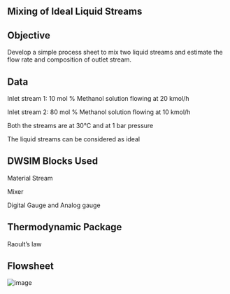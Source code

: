 ## Mixing of Ideal Liquid Streams

## Objective

Develop a simple process sheet to mix two liquid streams and estimate the flow rate and composition of outlet stream. 

## Data

Inlet stream 1:  10 mol % Methanol solution flowing at 20 kmol/h 

Inlet stream 2: 80 mol % Methanol solution flowing at 10 kmol/h

Both the streams are at 30°C and at 1 bar pressure

The liquid streams can be considered as ideal  

## DWSIM Blocks Used

Material Stream

Mixer 

Digital Gauge and Analog gauge

## Thermodynamic Package

Raoult’s law

## Flowsheet
![image](https://user-images.githubusercontent.com/87890409/184319720-a552c667-792f-4cae-bc34-0996215b3811.png)

